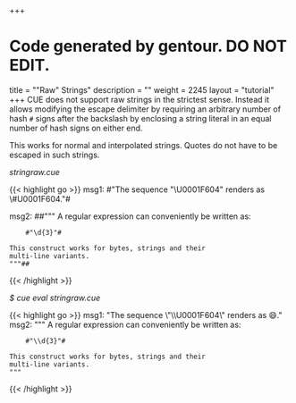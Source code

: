 +++
# Code generated by gentour. DO NOT EDIT.
title = "\"Raw\" Strings"
description = ""
weight = 2245
layout = "tutorial"
+++
CUE does not support raw strings in the strictest sense.
Instead it allows modifying the escape delimiter by requiring
an arbitrary number of hash `#` signs after the backslash by
enclosing a string literal in an equal number of hash signs on either end.

This works for normal and interpolated strings.
Quotes do not have to be escaped in such strings.


<a id="td-block-padding" class="td-offset-anchor"></a>
<section class="row td-box td-box--white td-box--gradient td-box--height-auto">
<div class="col-lg-6 mr-0">
<i>stringraw.cue</i>
<p>
{{< highlight go >}}
msg1: #"The sequence "\U0001F604" renders as \#U0001F604."#

msg2: ##"""
    A regular expression can conveniently be written as:

        #"\d{3}"#

    This construct works for bytes, strings and their
    multi-line variants.
    """##

{{< /highlight >}}
<br>
</div>

<div class="col-lg-6 ml-0"><i>$ cue eval stringraw.cue</i>
<p>
{{< highlight go >}}
msg1: "The sequence \"\\U0001F604\" renders as 😄."
msg2: """
    A regular expression can conveniently be written as:

        #"\\d{3}"#

    This construct works for bytes, strings and their
    multi-line variants.
    """
{{< /highlight >}}
</div>
</section>